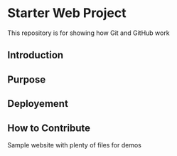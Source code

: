 # Starter Web Project

This repository is for showing how Git and GitHub work

## Introduction

## Purpose

## Deployement

## How to  Contribute

Sample website with plenty of files for demos